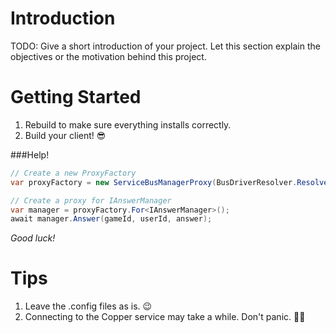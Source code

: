 # Introduction 
TODO: Give a short introduction of your project. Let this section explain the objectives or the motivation behind this project. 

# Getting Started

1. Rebuild to make sure everything installs correctly.
2. Build your client! 😎


###Help!

```cs
// Create a new ProxyFactory
var proxyFactory = new ServiceBusManagerProxy(BusDriverResolver.ResolveByServiceBusConnectionString());

// Create a proxy for IAnswerManager
var manager = proxyFactory.For<IAnswerManager>();
await manager.Answer(gameId, userId, answer);
```

*Good luck!*

# Tips

1. Leave the .config files as is. 😉
2. Connecting to the Copper service may take a while. Don't panic. 🤦‍♂️
